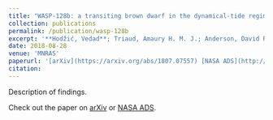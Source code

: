 ```yaml
---
title: "WASP-128b: a transiting brown dwarf in the dynamical-tide regime"
collection: publications
permalink: /publication/wasp-128b
excerpt: '**Hodžić, Vedad**; Triaud, Amaury H. M. J.; Anderson, David R.; Bouchy, François; Collier Cameron, Andrew; Delrez, Laetitia; Gillon, Michaël; Hellier, Coel; Jehin, Emmanuël; Lendl, Monika; Maxted, Pierre F. L.; Pepe, Francesco; Pollacco, Don; Queloz, Didier; Ségransan, Damien; Smalley, Barry; Udry, Stéphane; West, Richard'
date: 2018-08-28
venue: 'MNRAS'
paperurl: '[arXiv](https://arxiv.org/abs/1807.07557) [NASA ADS](http://adsabs.harvard.edu/abs/2018MNRAS.481.5091H)'
citation:
---
```

Description of findings.

Check out the paper on [arXiv](https://arxiv.org/abs/1807.07557) or [NASA ADS](http://adsabs.harvard.edu/abs/2018MNRAS.481.5091H).
